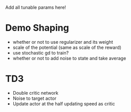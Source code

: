 Add all tunable params here!

# Demo Shaping
- whether or not to use regularizer and its weight
- scale of the potential (same as scale of the reward)
- use stochastic gd to train?
- whether or not to add noise to state and take average

# TD3
- Double critic network
- Noise to target actor
- Update actor at the half updating speed as critic